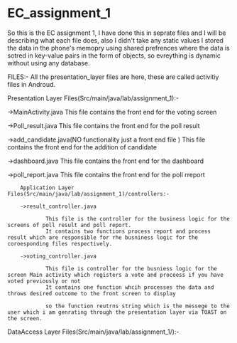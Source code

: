 # EC_assignment_1

So this is the EC assignment 1, I have done this in seprate files and I will be describing what each file does,
also I didn't take any static values I stored the data in the phone's memopry using shared prefrences where the
data is sotred in key-value pairs in the form of objects, so evreything is dynamic without using any database.

FILES:-
All the presentation_layer files are here, these are called activitiy files in Androud.

Presentation Layer Files(Src/main/java/lab/assignment_1):-

->MainActivity.java
		This file contains the front end for the voting screen
		
->Poll_result.java
		This file contains the front end for the poll result
		
->add_candidate.java(NO functionality just a front end file )
		This file contains the front end for the addition of candidate
		
->dashboard.java
		This file contains the front end for the dashboard
		
->poll_report.java
		This file contains the front end for the poll rreport
		
		Application Layer Files(Src/main/java/lab/assignment_1)/controllers:-
		
		->result_controller.java
		
				This file is the controller for the business logic for the screens of poll result and poll report.
				It contains two functions process report and process result which are responsible for rhe busniness logic for the coroesponding files respectively.
				
		->voting_controller.java
		
				This file is controller for the busniess logic for the screen Main activity which registers a vote and proceess if you have voted previously or not
				It contains one function whcih processes the data and throws desired outcome to the front screen to display
				
				so the function reutrns string which is the messege to the user which i am genrating through the presentation layer via TOAST on the screen.
				
				
				
DataAccess Layer Files(Src/main/java/lab/assignment_1/):-
